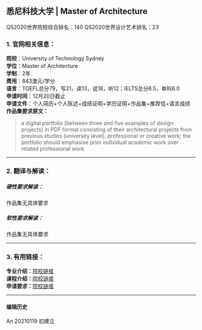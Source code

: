 ## 悉尼科技大学 | Master of Architecture

QS2020世界院校综合排名：140
QS2020世界设计艺术排名：23


### 1. 官网相关信息：

**院校**：University of Technology Sydney  
**学位**：Master of Architecture  
**学制**：2年  
**费用**：843澳元/学分  
**语言**：TOEFL总分79，写21，读13，说18，听12；IELTS总分6.5，单科6.0  
**申请时间**：12月20日截止     
**申请文件**：个人简历+个人陈述+成绩证明+学历证明+作品集+推荐信+语言成绩    
**作品集要求原文：**   
> a digital portfolio (between three and five examples of design projects) in PDF format consisting of their architectural projects from previous studies (university level), professional or creative work; the portfolio should emphasise prior individual academic work over related professional work





---


### 2. 翻译与解读：

##### 硬性要求解读：
作品集无具体要求  


##### 软性要求解读：
作品集无具体要求


---


### 3. 有用链接：

**专业介绍：**[院校链接](https://www.uts.edu.au/future-students/find-a-course/master-architecture#course-overview)  
**课程介绍：**[院校链接](https://www.uts.edu.au/future-students/find-a-course/master-architecture#course-overview)  
**申请要求：**[院校链接](https://www.uts.edu.au/future-students/find-a-course/master-architecture#course-overview)




---


#### 编辑历史

An 20210119 初建立

